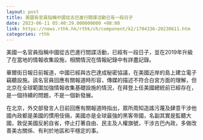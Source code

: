 ```yaml
---
layout: post
title: 美國有官員指稱中國從古巴進行間諜活動已有一段日子
date: 2023-06-11 05:40:29.000000000 +08:00
link: https://news.rthk.hk/rthk/ch/component/k2/1704336-20230611.htm
categories: rthk
---
```


美國一名官員指稱中國從古巴進行間諜活動，已經有一段日子，並在2019年升級了在當地的情報收集設施，相關情況在情報紀錄中有詳盡記錄。

華爾街日報日前報道，中國已經與古巴達成秘密協議，在美國近岸的島上建立電子竊聽設施。該名官員回應有關報道時形容，傳媒的描述不符合白宮方面的理解，但北京在全球範圍加強情報收集基礎設施的情況，在拜登上任美國總統前已經存在，是一個持續的問題，不是一個新發展。

在北京，外交部發言人日前回應有關報道時指出，眾所周知造謠污蔑及肆意干涉他國內政都是美國的慣用伎倆，美國亦是全球最強的黑客帝國，名副其實是監聽大國，敦促美國反躬自省，停止打著自由、民主及人權旗號，干涉古巴內政，多做改善美古關係、有利於地區和平穩定的事。
